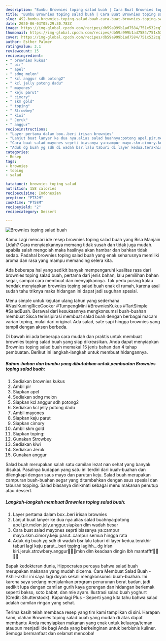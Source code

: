 ```yaml
---
description: "Bumbu Brownies toping salad buah | Cara Buat Brownies toping salad buah Yang Lezat Sekali"
title: "Bumbu Brownies toping salad buah | Cara Buat Brownies toping salad buah Yang Lezat Sekali"
slug: 492-bumbu-brownies-toping-salad-buah-cara-buat-brownies-toping-salad-buah-yang-lezat-sekali
date: 2020-06-03T05:29:30.783Z
image: https://img-global.cpcdn.com/recipes/db59a999b1ad7584/751x532cq70/brownies-toping-salad-buah-foto-resep-utama.jpg
thumbnail: https://img-global.cpcdn.com/recipes/db59a999b1ad7584/751x532cq70/brownies-toping-salad-buah-foto-resep-utama.jpg
cover: https://img-global.cpcdn.com/recipes/db59a999b1ad7584/751x532cq70/brownies-toping-salad-buah-foto-resep-utama.jpg
author: Esther Palmer
ratingvalue: 3.1
reviewcount: 15
recipeingredient:
- " brownies kukus"
- " pir"
- " apel"
- " sdng melon"
- " kcl anggur sdh potong2"
- " kcl jelly potong dadu"
- " mayones"
- " keju parut"
- " cimory"
- " skm gold"
- " toping"
- " Strowbey"
- " kiwi"
- " Jeruk"
- " anggur"
recipeinstructions:
- "Layer pertama dalam box..beri irisan brownies"
- "Lanjut buat lanyer ke dua nya.alias salad buahnya:potong apel.pir.melon.jely.anggur.siapkan dlm wadah besar"
- "Cara buat salad mayones seprti biasanya ya:campur mayo.skm.cimory.keju parut..campur semua hingga rata"
- "Aduk dg buah yg sdh di wadah bsr.lalu taburi di layer kedua.terakhir taburi lagi keju parut...beri toping lagihh...dg irisn kiri.jeruk.strowbery.anggur🤤🤤🤤mkn dlm keadaan dingin lbh mantaffff🤤🤤🤤🤤"
categories:
- Resep
tags:
- brownies
- toping
- salad

katakunci: brownies toping salad 
nutrition: 158 calories
recipecuisine: Indonesian
preptime: "PT32M"
cooktime: "PT58M"
recipeyield: "2"
recipecategory: Dessert

---
```



![Brownies toping salad buah](https://img-global.cpcdn.com/recipes/db59a999b1ad7584/751x532cq70/brownies-toping-salad-buah-foto-resep-utama.jpg)

Kamu Lagi mencari ide resep brownies toping salad buah yang Bisa Manjain Lidah? Cara menyiapkannya memang tidak susah dan tidak juga mudah. apabila salah mengolah maka hasilnya akan hambar dan bahkan tidak sedap. Padahal brownies toping salad buah yang enak seharusnya memiliki aroma dan rasa yang mampu memancing selera kita.

Ada beberapa hal yang sedikit banyak mempengaruhi kualitas rasa dari brownies toping salad buah, pertama dari jenis bahan, lalu pemilihan bahan segar, sampai cara membuat dan menyajikannya. Tak perlu pusing kalau hendak menyiapkan brownies toping salad buah enak di rumah, karena asal sudah tahu triknya maka hidangan ini dapat jadi suguhan spesial.

Menu simple untuk kejutan ulang tahun yang sederhana #NasiKuningRiceCooker #TumpengMini #BrowniesKukus #TartSimple #SaladBuah. Berawal dari kesukaannya mengkonsumsi buah-buahan membuat Sisca terinsipirasi membuat salad buah dengan berbagai macam varian toping, mulai dari original. Ada salad, sate sapi hingga brownies yang tampil dengan aksen berbeda.


Di bawah ini ada beberapa cara mudah dan praktis untuk membuat brownies toping salad buah yang siap dikreasikan. Anda dapat menyiapkan Brownies toping salad buah memakai 15 jenis bahan dan 4 tahap pembuatan. Berikut ini langkah-langkah untuk membuat hidangannya.

<!--inarticleads1-->

##### Bahan-bahan dan bumbu yang dibutuhkan untuk pembuatan Brownies toping salad buah:

1. Sediakan  brownies kukus
1. Ambil  pir
1. Siapkan  apel
1. Sediakan  sdng melon
1. Siapkan  kcl anggur sdh potong2
1. Sediakan  kcl jelly potong dadu
1. Ambil  mayones
1. Siapkan  keju parut
1. Siapkan  cimory
1. Ambil  skm gold
1. Siapkan  toping:
1. Gunakan  Strowbey
1. Sediakan  kiwi
1. Sediakan  Jeruk
1. Gunakan  anggur


Salad buah merupakan salah satu camilan lezat nan sehat yang banyak disukai. Pasalnya kudapan yang satu ini terdiri dari buah-buahan dan dilengkapi dengan saus mayo dan parutan keju. Salad buah merupakan campuran buah-buahan segar yang ditambahkan dengan saus spesial dan taburan topping. Salad biasanya dinikmati sebagai menu makanan penutup atau dessert. 

<!--inarticleads2-->

##### Langkah-langkah membuat Brownies toping salad buah:

1. Layer pertama dalam box..beri irisan brownies
1. Lanjut buat lanyer ke dua nya.alias salad buahnya:potong apel.pir.melon.jely.anggur.siapkan dlm wadah besar
1. Cara buat salad mayones seprti biasanya ya:campur mayo.skm.cimory.keju parut..campur semua hingga rata
1. Aduk dg buah yg sdh di wadah bsr.lalu taburi di layer kedua.terakhir taburi lagi keju parut...beri toping lagihh...dg irisn kiri.jeruk.strowbery.anggur🤤🤤🤤mkn dlm keadaan dingin lbh mantaffff🤤🤤🤤🤤


Bapak kedokteran dunia, Hippocrates percaya bahwa salad buah merupakan makanan yang mudah dicerna. Cara Membuat Salad Buah - Akhir-akhir ini saya lagi doyan sekali mengkonsumsi buah-buahan. Ini karena saya sedang menjalankan program penurunan berat badan, jadi sedikit lupa dengan camilan gurih kaya gorengan dan hidangan berlemak seperti bakso, soto babat, dan mie ayam. Ilustrasi salad buah yoghurt (Credit: Shutterstock). Kapanlagi Plus - Seperti yang kita tahu bahwa salad adalah camilan ringan yang sehat. 

Terima kasih telah membaca resep yang tim kami tampilkan di sini. Harapan kami, olahan Brownies toping salad buah yang mudah di atas dapat membantu Anda menyiapkan makanan yang enak untuk keluarga/teman ataupun menjadi ide bagi Anda yang berkeinginan untuk berbisnis kuliner. Semoga bermanfaat dan selamat mencoba!
